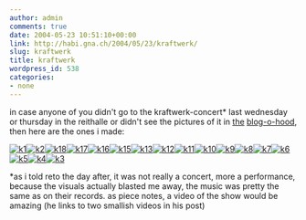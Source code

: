 ```yaml
---
author: admin
comments: true
date: 2004-05-23 10:51:10+00:00
link: http://habi.gna.ch/2004/05/23/kraftwerk/
slug: kraftwerk
title: kraftwerk
wordpress_id: 538
categories:
- none
---
```


in case anyone of you didn't go to the kraftwerk-concert* last wednesday or thursday in the reithalle or didn't see the pictures of it in [the](http://flagr.antville.org/stories/794760/) [blog-o-hood](http://www.web-laun.ch/pieceoBlog/index.php?p=1092), then here are the ones i made:

[![k1](http://habi.gna.ch/blog/images/k1-tm.jpg)](http://habi.gna.ch/blog/images/k1.jpg)[![k2](http://habi.gna.ch/blog/images/k2-tm.jpg)](http://habi.gna.ch/blog/images/k2.jpg)[![k18](http://habi.gna.ch/blog/images/k18-tm.jpg)](http://habi.gna.ch/blog/images/k18.jpg)[![k17](http://habi.gna.ch/blog/images/k17-tm.jpg)](http://habi.gna.ch/blog/images/k17.jpg)[![k16](http://habi.gna.ch/blog/images/k16-tm.jpg)](http://habi.gna.ch/blog/images/k16.jpg)[![k15](http://habi.gna.ch/blog/images/k15-tm.jpg)](http://habi.gna.ch/blog/images/k15.jpg)[![k13](http://habi.gna.ch/blog/images/k13-tm.jpg)](http://habi.gna.ch/blog/images/k13.jpg)[![k12](http://habi.gna.ch/blog/images/k12-tm.jpg)](http://habi.gna.ch/blog/images/k12.jpg)[![k11](http://habi.gna.ch/blog/images/k11-tm.jpg)](http://habi.gna.ch/blog/images/k11.jpg)[![k10](http://habi.gna.ch/blog/images/k10-tm.jpg)](http://habi.gna.ch/blog/images/k10.jpg)[![k9](http://habi.gna.ch/blog/images/k9-tm.jpg)](http://habi.gna.ch/blog/images/k9.jpg)[![k8](http://habi.gna.ch/blog/images/k8-tm.jpg)](http://habi.gna.ch/blog/images/k8.jpg)[![k7](http://habi.gna.ch/blog/images/k7-tm.jpg)](http://habi.gna.ch/blog/images/k7.jpg)[![k6](http://habi.gna.ch/blog/images/k6-tm.jpg)](http://habi.gna.ch/blog/images/k6.jpg)[![k5](http://habi.gna.ch/blog/images/k5-tm.jpg)](http://habi.gna.ch/blog/images/k5.jpg)[![k4](http://habi.gna.ch/blog/images/k4-tm.jpg)](http://habi.gna.ch/blog/images/k4.jpg)[![k3](http://habi.gna.ch/blog/images/k3-tm.jpg)](http://habi.gna.ch/blog/images/k3.jpg)  


*as i told reto the day after, it was not really a concert, more a performance, because the visuals actually blasted me away, the music was pretty the same as on their records. as piece notes, a video of the show would be amazing (he links to two smallish videos in his post)
